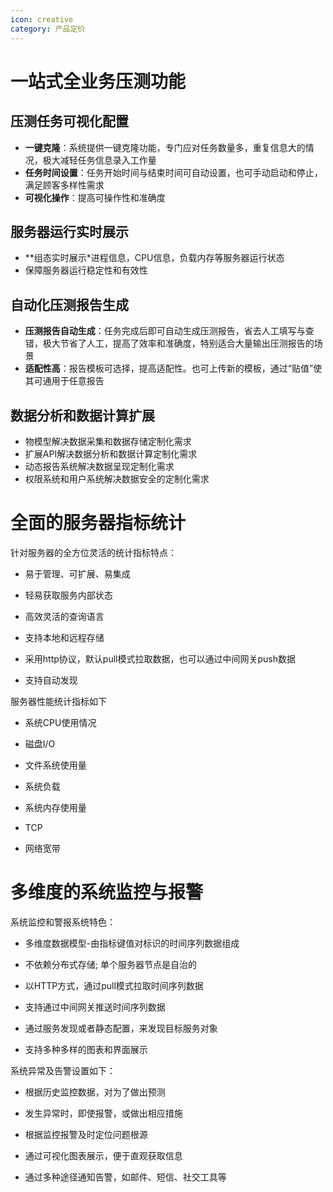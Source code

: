 ```yaml
---
icon: creative
category: 产品定价
---
```


# 一站式全业务压测功能

   ## 压测任务可视化配置
   
   - **一键克隆**：系统提供一键克隆功能，专门应对任务数量多，重复信息大的情况，极大减轻任务信息录入工作量
   - **任务时间设置**：任务开始时间与结束时间可自动设置，也可手动启动和停止，满足顾客多样性需求
   - **可视化操作**：提高可操作性和准确度

  ## 服务器运行实时展示
  
   - **组态实时展示*进程信息，CPU信息，负载内存等服务器运行状态
   - 保障服务器运行稳定性和有效性

  ## 自动化压测报告生成
  
  - **压测报告自动生成**：任务完成后即可自动生成压测报告，省去人工填写与查错，极大节省了人工，提高了效率和准确度，特别适合大量输出压测报告的场景
  - **适配性高**：报告模板可选择，提高适配性。也可上传新的模板，通过“贴值”使其可通用于任意报告

  ## 数据分析和数据计算扩展
  
  - 物模型解决数据采集和数据存储定制化需求
  - 扩展API解决数据分析和数据计算定制化需求
  - 动态报告系统解决数据呈现定制化需求
  - 权限系统和用户系统解决数据安全的定制化需求

# 全面的服务器指标统计
  
  针对服务器的全方位灵活的统计指标特点：
  
   + 易于管理、可扩展、易集成

   + 轻易获取服务内部状态

   + 高效灵活的查询语言

   + 支持本地和远程存储

   + 采用http协议，默认pull模式拉取数据，也可以通过中间网关push数据
  
   + 支持自动发现
  
  服务器性能统计指标如下
  
   + 系统CPU使用情况
   
   + 磁盘I/O
   
   + 文件系统使用量
   
   + 系统负载
   
   + 系统内存使用量
   
   + TCP
   
   + 网络宽带

 # 多维度的系统监控与报警

 系统监控和警报系统特色：

   + 多维度数据模型-由指标键值对标识的时间序列数据组成

   + 不依赖分布式存储; 单个服务器节点是自治的

   + 以HTTP方式，通过pull模式拉取时间序列数据

   + 支持通过中间网关推送时间序列数据

   + 通过服务发现或者静态配置，来发现目标服务对象

   + 支持多种多样的图表和界面展示

 系统异常及告警设置如下：

   + 根据历史监控数据，对为了做出预测

   + 发生异常时，即使报警，或做出相应措施

   + 根据监控报警及时定位问题根源

   + 通过可视化图表展示，便于直观获取信息

   + 通过多种途径通知告警，如邮件、短信、社交工具等